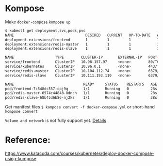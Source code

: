 

# Kompose
Make `docker-compose`
`kompose up`
```bash
$ kubectl get deployment,svc,pods,pvc
NAME                                 DESIRED   CURRENT   UP-TO-DATE   AVAILABLE   AGE
deployment.extensions/frontend       1         1         1            1           28s
deployment.extensions/redis-master   1         1         1            1           28s
deployment.extensions/redis-slave    1         1         1            1           28s

NAME                   TYPE        CLUSTER-IP       EXTERNAL-IP   PORT(S)    AGE
service/frontend       ClusterIP   10.98.157.97     <none>        80/TCP     29s
service/kubernetes     ClusterIP   10.96.0.1        <none>        443/TCP    21m
service/redis-master   ClusterIP   10.104.112.74    <none>        6379/TCP   29s
service/redis-slave    ClusterIP   10.111.193.110   <none>        6379/TCP   29s

NAME                                READY     STATUS    RESTARTS   AGE
pod/frontend-7c548dc557-cpj9q       1/1       Running   0          28s
pod/redis-master-6574c44848-8dnch   1/1       Running   0          28s
pod/redis-slave-68b45d6b86-nj2kz    1/1       Running   0          28s
```

Get manifest files
`$ kompose convert -f docker-compose.yml` or short-hand `kompose convert`

`Volume and network` is not fully support yet.
[Details](https://github.com/kubernetes/kompose)

# Reference:
https://www.katacoda.com/courses/kubernetes/deploy-docker-compose-using-kompose